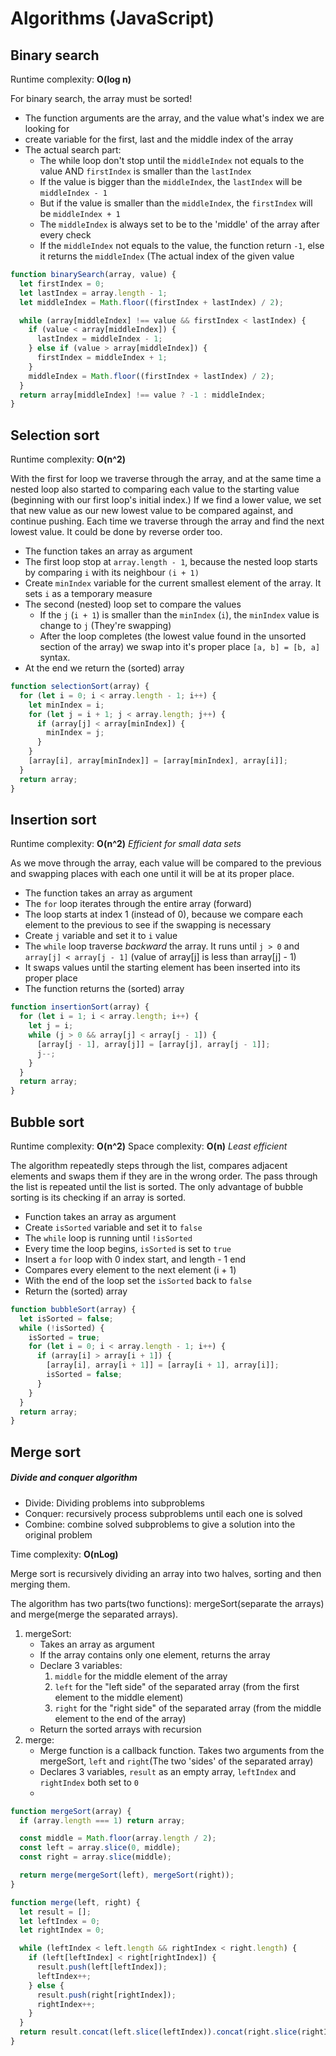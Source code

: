 <h1>Algorithms (JavaScript)</h1>

<h2>Binary search</h2>

Runtime complexity: **O(log n)**

For binary search, the array must be sorted!

- The function arguments are the array, and the value what's index we are looking for
- create variable for the first, last and the middle index of the array
- The actual search part:
  - The while loop don't stop until the `middleIndex` not equals to the value AND `firstIndex` is smaller than the `lastIndex`
  - If the value is bigger than the `middleIndex`, the `lastIndex` will be `middleIndex - 1`
  - But if the value is smaller than the `middleIndex`, the `firstIndex` will be `middleIndex + 1`
  - The `middleIndex` is always set to be to the 'middle' of the array after every check
  - If the `middleIndex` not equals to the value, the function return `-1`, else it returns the `middleIndex` (The actual index of the given value

```js
function binarySearch(array, value) {
  let firstIndex = 0;
  let lastIndex = array.length - 1;
  let middleIndex = Math.floor((firstIndex + lastIndex) / 2);

  while (array[middleIndex] !== value && firstIndex < lastIndex) {
    if (value < array[middleIndex]) {
      lastIndex = middleIndex - 1;
    } else if (value > array[middleIndex]) {
      firstIndex = middleIndex + 1;
    }
    middleIndex = Math.floor((firstIndex + lastIndex) / 2);
  }
  return array[middleIndex] !== value ? -1 : middleIndex;
}
```

<h2>Selection sort</h2>

Runtime complexity: **O(n^2)**

With the first for loop we traverse through the array, and at the same time a nested loop also started to comparing each value to the starting value (beginning with our first loop's initial index.) If we find a lower value, we set that new value as our new lowest value to be compared against, and continue pushing. Each time we traverse through the array and find the next lowest value. It could be done by reverse order too.

- The function takes an array as argument
- The first loop stop at `array.length - 1`, because the nested loop starts by comparing `i` with its neighbour `(i + 1)`
- Create `minIndex` variable for the current smallest element of the array. It sets `i` as a temporary measure
- The second (nested) loop set to compare the values
  - If the `j` (`i + 1`) is smaller than the `minIndex` (`i`), the `minIndex` value is change to `j` (They're swapping)
  - After the loop completes (the lowest value found in the unsorted section of the array) we swap into it's proper place `[a, b] = [b, a]` syntax.
- At the end we return the (sorted) array

```js
function selectionSort(array) {
  for (let i = 0; i < array.length - 1; i++) {
    let minIndex = i;
    for (let j = i + 1; j < array.length; j++) {
      if (array[j] < array[minIndex]) {
        minIndex = j;
      }
    }
    [array[i], array[minIndex]] = [array[minIndex], array[i]];
  }
  return array;
}
```

<h2>Insertion sort</h2>

Runtime complexity: **O(n^2)**
_Efficient for small data sets_

As we move through the array, each value will be compared to the previous and swapping places with each one until it will be at its proper place.

- The function takes an array as argument
- The `for` loop iterates through the entire array (forward)
- The loop starts at index 1 (instead of 0), because we compare each element to the previous to see if the swapping is necessary
- Create `j` variable and set it to `i` value
- The `while` loop traverse _backward_ the array. It runs until `j > 0` and `array[j] < array[j - 1]` (value of array[j] is less than array[j] - 1)
- It swaps values until the starting element has been inserted into its proper place
- The function returns the (sorted) array

```js
function insertionSort(array) {
  for (let i = 1; i < array.length; i++) {
    let j = i;
    while (j > 0 && array[j] < array[j - 1]) {
      [array[j - 1], array[j]] = [array[j], array[j - 1]];
      j--;
    }
  }
  return array;
}
```

<h2>Bubble sort</h2>

Runtime complexity: **O(n^2)**
Space complexity: **O(n)**
_Least efficient_

The algorithm repeatedly steps through the list, compares adjacent elements and swaps them if they are in the wrong order. The pass through the list is repeated until the list is sorted.
The only advantage of bubble sorting is its checking if an array is sorted.

- Function takes an array as argument
- Create `isSorted` variable and set it to `false`
- The `while` loop is running until `!isSorted`
- Every time the loop begins, `isSorted` is set to `true`
- Insert a `for` loop with 0 index start, and length - 1 end
- Compares every element to the next element (i + 1)
- With the end of the loop set the `isSorted` back to `false`
- Return the (sorted) array

```js
function bubbleSort(array) {
  let isSorted = false;
  while (!isSorted) {
    isSorted = true;
    for (let i = 0; i < array.length - 1; i++) {
      if (array[i] > array[i + 1]) {
        [array[i], array[i + 1]] = [array[i + 1], array[i]];
        isSorted = false;
      }
    }
  }
  return array;
}
```

<h2>Merge sort</h2>

<h5>Divide and conquer algorithm</h5>

- Divide: Dividing problems into subproblems
- Conquer: recursively process subproblems until each one is solved
- Combine: combine solved subproblems to give a solution into the original problem

Time complexity: **O(nLog)**

Merge sort is recursively dividing an array into two halves, sorting and then merging them.

The algorithm has two parts(two functions): mergeSort(separate the arrays) and merge(merge the separated arrays).

1. mergeSort:
   - Takes an array as argument
   - If the array contains only one element, returns the array
   - Declare 3 variables:
     1. `middle` for the middle element of the array
     2. `left` for the "left side" of the separated array (from the first element to the middle element)
     3. `right` for the "right side" of the separated array (from the middle element to the end of the array)
   - Return the sorted arrays with recursion
2. merge:
   - Merge function is a callback function. Takes two arguments from the mergeSort, `left` and `right`(The two 'sides' of the separated array)
   - Declares 3 variables, `result` as an empty array, `leftIndex` and `rightIndex` both set to `0`
   - 

```js
function mergeSort(array) {
  if (array.length === 1) return array;

  const middle = Math.floor(array.length / 2);
  const left = array.slice(0, middle);
  const right = array.slice(middle);

  return merge(mergeSort(left), mergeSort(right));
}

function merge(left, right) {
  let result = [];
  let leftIndex = 0;
  let rightIndex = 0;

  while (leftIndex < left.length && rightIndex < right.length) {
    if (left[leftIndex] < right[rightIndex]) {
      result.push(left[leftIndex]);
      leftIndex++;
    } else {
      result.push(right[rightIndex]);
      rightIndex++;
    }
  }
  return result.concat(left.slice(leftIndex)).concat(right.slice(rightIndex));
}
```
